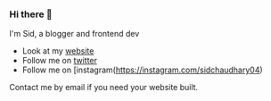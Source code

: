 ### Hi there 👋
I'm Sid, a blogger and frontend dev

* Look at my [website](https://siddharth.one)
* Follow me on [twitter](https://twitter.com/sidchaudhary04)
* Follow me on [instagram(https://instagram.com/sidchaudhary04)

Contact me by email if you need your website built.

<!--
**sidchaudhary04/sidchaudhary04** is a ✨ _special_ ✨ repository because its `README.md` (this file) appears on your GitHub profile.

Here are some ideas to get you started:

- 🔭 I’m currently working on ...
- 🌱 I’m currently learning ...
- 👯 I’m looking to collaborate on ...
- 🤔 I’m looking for help with ...
- 💬 Ask me about ...
- 📫 How to reach me: ...
- 😄 Pronouns: ...
- ⚡ Fun fact: ...
-->
